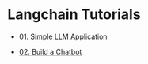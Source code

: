 # Langchain Tutorials

- [01. Simple LLM Application](https://python.langchain.com/v0.2/docs/tutorials/llm_chain/)

- [02. Build a Chatbot](https://python.langchain.com/v0.2/docs/tutorials/chatbot/)